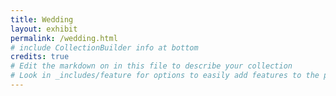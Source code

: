 ```yaml
---
title: Wedding
layout: exhibit
permalink: /wedding.html
# include CollectionBuilder info at bottom
credits: true
# Edit the markdown on in this file to describe your collection
# Look in _includes/feature for options to easily add features to the page
---
```

